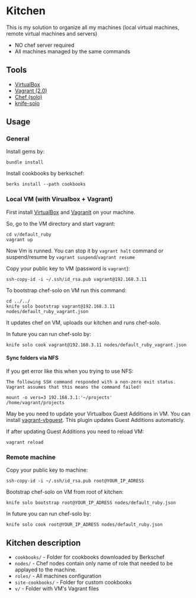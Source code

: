 # Kitchen

This is my solution to organize all my machines (local virtual machines,
remote virtual machines and servers)

* NO chef server required
* All machines managed by the same commands

## Tools

* [VirtualBox](https://www.virtualbox.org)
* [Vagrant (2.0)](http://vagrantup.com)
* [Chef (solo)](http://www.opscode.com/chef/) 
* [knife-solo](https://github.com/matschaffer/knife-solo) 

## Usage

### General

Install gems by:

```shell
bundle install
```

Install cookbooks by berkschef:

```shell
berks install --path cookbooks
```

### Local VM (with Virualbox + Vagrant)

First install [VirtualBox](https://www.virtualbox.org/wiki/Downloads)
and [Vagranlt](http://downloads.vagrantup.com/) on your machine.

So, go to the VM directory and start vagrant:

```shell
cd v/default_ruby
vagrant up
```

Now Vm is runned. You can stop it by `vagrant halt` command or
suspend/resume by `vagrant suspend`/`vagrant resume`

Copy your public key to VM (password is `vagrant`):

```shell
ssh-copy-id -i ~/.ssh/id_rsa.pub vagrant@192.168.3.11
```

To bootstrap chef-solo on VM run this command:

```shell
cd ../../
knife solo bootstrap vagrant@192.168.3.11 nodes/default_ruby_vagrant.json
```

It updates chef on VM, uploads our kitchen and runs chef-solo.

In future you can run chef-solo by:

```shell
knife solo cook vagrant@192.168.3.11 nodes/default_ruby_vagrant.json
```

#### Sync folders via NFS

If you get error like this when you trying to use NFS: 

```
The following SSH command responded with a non-zero exit status.
Vagrant assumes that this means the command failed!

mount -o vers=3 192.168.3.1:'~/projects'
/home/vagrant/projects
```

May be you need to update your Virtualbox Guest Additions in 
VM. You can install [vagrant-vbguest](https://github.com/dotless-de/vagrant-vbguest). 
This plugin updates Guest Additions automaticly. 

If after updating Guest Additions you need to reload VM:

```shell
vagrant reload
```

### Remote machine

Copy your public key to machine:

```shell
ssh-copy-id -i ~/.ssh/id_rsa.pub root@YOUR_IP_ADRESS
```

Bootstrap chef-solo on VM from root of kitchen:

```shell
knife solo bootstrap root@YOUR_IP_ADRESS nodes/default_ruby.json
```

In future you can run chef-solo by:

```shell
knife solo cook root@YOUR_IP_ADRESS nodes/default_ruby.json
```

## Kitchen description

* `cookbooks/` - Folder for cookbooks downloaded by Berkschef
* `nodes/` - Chef nodes contain only name of role that needed to be applayed to the machine.
* `roles/` - All machines configuration
* `site-cookbooks/` - Folder for custom cookbooks 
* `v/` - Folder with VM's Vagrant files



